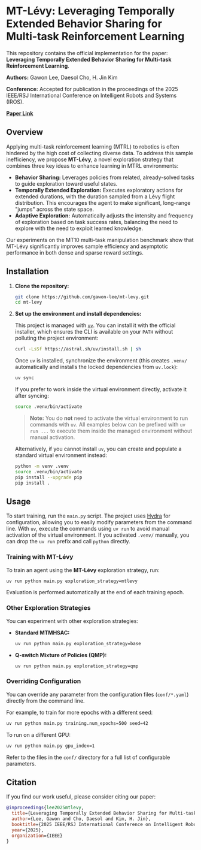 # MT-Lévy: Leveraging Temporally Extended Behavior Sharing for Multi-task Reinforcement Learning

This repository contains the official implementation for the paper: **Leveraging Temporally Extended Behavior Sharing for Multi-task Reinforcement Learning**.

**Authors:** Gawon Lee, Daesol Cho, H. Jin Kim

**Conference:** Accepted for publication in the proceedings of the 2025 IEEE/RSJ International Conference on Intelligent Robots and Systems (IROS).

[**Paper Link**](https://arxiv.org/abs/2509.20766)

## Overview

Applying multi-task reinforcement learning (MTRL) to robotics is often hindered by the high cost of collecting diverse data. To address this sample inefficiency, we propose **MT-Lévy**, a novel exploration strategy that combines three key ideas to enhance learning in MTRL environments:

-   **Behavior Sharing:** Leverages policies from related, already-solved tasks to guide exploration toward useful states.
-   **Temporally Extended Exploration:** Executes exploratory actions for extended durations, with the duration sampled from a Lévy flight distribution. This encourages the agent to make significant, long-range "jumps" across the state space.
-   **Adaptive Exploration:** Automatically adjusts the intensity and frequency of exploration based on task success rates, balancing the need to explore with the need to exploit learned knowledge.

Our experiments on the MT10 multi-task manipulation benchmark show that MT-Lévy significantly improves sample efficiency and asymptotic performance in both dense and sparse reward settings.

## Installation

1.  **Clone the repository:**

    ```bash
    git clone https://github.com/gawon-lee/mt-levy.git
    cd mt-levy
    ```

2.  **Set up the environment and install dependencies:**

    This project is managed with [`uv`](https://docs.astral.sh/uv/). You can install it with the
    official installer, which ensures the CLI is available on your `PATH` without polluting the
    project environment:

    ```bash
    curl -LsSf https://astral.sh/uv/install.sh | sh
    ```

    Once `uv` is installed, synchronize the environment (this creates `.venv/` automatically and
    installs the locked dependencies from `uv.lock`):

    ```bash
    uv sync
    ```

    If you prefer to work inside the virtual environment directly, activate it after syncing:

    ```bash
    source .venv/bin/activate
    ```

    > **Note:** You do **not** need to activate the virtual environment to run commands with
    > `uv`. All examples below can be prefixed with `uv run ...` to execute them inside the managed
    > environment without manual activation.

    Alternatively, if you cannot install `uv`, you can create and populate a standard virtual
    environment instead:

    ```bash
    python -m venv .venv
    source .venv/bin/activate
    pip install --upgrade pip
    pip install .
    ```

## Usage

To start training, run the `main.py` script. The project uses [Hydra](https://hydra.cc/) for configuration, allowing you to easily modify parameters from the command line. With `uv`, execute the commands using `uv run` to avoid manual activation of the virtual environment. If you activated `.venv/` manually, you can drop the `uv run` prefix and call `python` directly.

### Training with MT-Lévy

To train an agent using the **MT-Lévy** exploration strategy, run:

```bash
uv run python main.py exploration_strategy=mtlevy
```

Evaluation is performed automatically at the end of each training epoch.

### Other Exploration Strategies

You can experiment with other exploration strategies:

-   **Standard MTMHSAC:**
    ```bash
    uv run python main.py exploration_strategy=base
    ```
-   **Q-switch Mixture of Policies (QMP):**
    ```bash
    uv run python main.py exploration_strategy=qmp
    ```

### Overriding Configuration

You can override any parameter from the configuration files (`conf/*.yaml`) directly from the command line.

For example, to train for more epochs with a different seed:
```bash
uv run python main.py training.num_epochs=500 seed=42
```

To run on a different GPU:
```bash
uv run python main.py gpu_index=1
```

Refer to the files in the `conf/` directory for a full list of configurable parameters.

## Citation

If you find our work useful, please consider citing our paper:

```bibtex
@inproceedings{lee2025mtlevy,
  title={Leveraging Temporally Extended Behavior Sharing for Multi-task Reinforcement Learning},
  author={Lee, Gawon and Cho, Daesol and Kim, H. Jin},
  booktitle={2025 IEEE/RSJ International Conference on Intelligent Robots and Systems (IROS)},
  year={2025},
  organization={IEEE}
}
```
